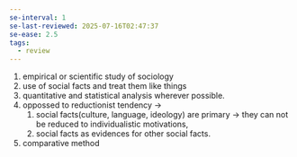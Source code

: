 ```yaml
---
se-interval: 1
se-last-reviewed: 2025-07-16T02:47:37
se-ease: 2.5
tags:
  - review
---
```

1. empirical or scientific study of sociology
2. use of social facts and treat them like things 
3. quantitative and statistical analysis wherever possible.
4. oppossed to reductionist tendency ->
	1. social facts(culture, language, ideology) are primary -> they can not be reduced to individualistic motivations, 
	2. social facts as evidences for other social facts.
5. comparative method